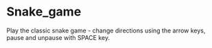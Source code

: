 # Snake_game
Play the classic snake game - change directions using the arrow keys, pause and unpause with SPACE key.
